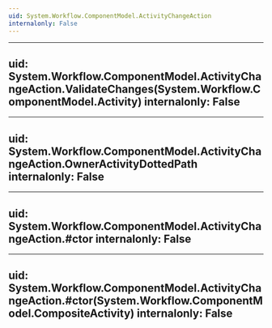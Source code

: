 ```yaml
---
uid: System.Workflow.ComponentModel.ActivityChangeAction
internalonly: False
---
```


---
uid: System.Workflow.ComponentModel.ActivityChangeAction.ValidateChanges(System.Workflow.ComponentModel.Activity)
internalonly: False
---

---
uid: System.Workflow.ComponentModel.ActivityChangeAction.OwnerActivityDottedPath
internalonly: False
---

---
uid: System.Workflow.ComponentModel.ActivityChangeAction.#ctor
internalonly: False
---

---
uid: System.Workflow.ComponentModel.ActivityChangeAction.#ctor(System.Workflow.ComponentModel.CompositeActivity)
internalonly: False
---
